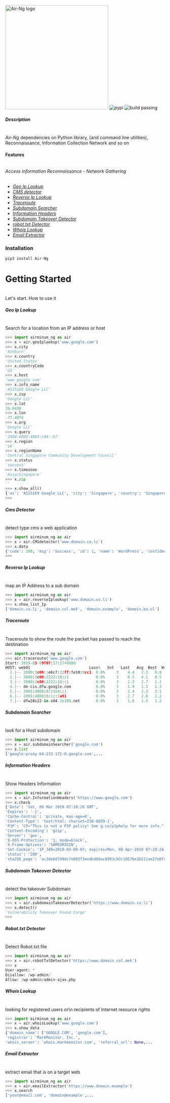 <img src="http://tuesbellecosmetics.com/Jax/AIR.png" width="325" height="328" alt="Air-Ng logo">

<img src="https://img.shields.io/badge/Pypi-19.0.3-blue.svg" alt="pypi">

<img src="https://img.shields.io/badge/build-passing-brightgreen.svg" alt="build passing">
    


##### Description

<br>*Air-Ng* dependencies on Python library, (and command line utilities), Reconnaissance, Information Collection Network and so on</br>

#### Features
<br>*Access information Reconnaissance - Network Gathering* </br><br>

* [*Geo Ip Lookup*](#Geo-Ip-Lookup)
* [*CMS detector*](#Cms-Detector)
* [*Reverse Ip Lookup*](#Reverse-Ip-Lookup)
* [*Traceroute*](#Traceroute)
* [*Subdomain Searcher*](#Subdomain-Searcher)
* [*Information Headers*](#Information-Headers)
* [*Subdomain Takeover Detector*](#Subdomain-Takeover-Detector)
* [*robot.txt Detector*](#Robot.txt-Detector)
* [*Whois Lookup*](#Whois-Lookup)
* [*Email Extractor*](#Email-Extractor)

### Installation
```
pip3 install Air-Ng

```
# Getting Started

<br>Let's start. How to use it</br>

##### Geo Ip Lookup

<br>Search for a location from an IP address or host</br>
```python
>>> import airminum_ng as air
>>> x = air.geoIplookup('www.google.com')
>>> x.city
'Ashburn'
>>> x.country
'United States'
>>> x.countryCode
'US'
>>> x.host
'www.google.com'
>>> x.info_name
'AS15169 Google LLC'
>>> x.isp
'Google LLC'
>>> x.lat
39.0438
>>> x.lon
-77.4874
>>> x.org
'Google LLC'
>>> x.query
'2404:6800:4003:c04::67'
>>> x.region
'VA'
>>> x.regionName
'Central Singapore Community Development Council'
>>> x.status
'success'
>>> x.timezone
'Asia/Singapore'
>>> x.zip
''
>>> x.show_all()
{'as': 'AS15169 Google LLC', 'city': 'Singapore', 'country': 'Singapore', 'countryCode': 'SG', 'isp': 'Google LLC', 'lat': 1.27623, 'lon': 103.8, 'org': 'Google LLC', 'query': '172.217.194.147', 'region': '01', 'regionName': 'Central Singapore', 'status': 'success', 'timezone': 'Asia/Singapore', 'zip': ''}
>>>
```

##### Cms Detector

<br> detect type cms a web application </br>
```python
>>> import airminum_ng as air
>>> x = air.CMSdetector('www.domain.co.li')
>>> x.data
{'code': 200, 'msg': 'Success', 'id': 1, 'name': 'WordPress', 'confidence': 'high', 'version': '4.8', 'cms_url': 'https://whatcms.org/c/WordPress'}
>>>
```
##### Reverse Ip Lookup

<br>map an IP Address to a sub domain</br>
```python
>>> import airminum_ng as air
>>> x = air.reverseIplookup('www.domain.co.li')
>>> x.show_list_Ip
['domain.co.li', 'domain.col.mek', 'domain.example', 'domain.bo.ol']

```
##### Traceroute

<br>Traceroute to show the route the packet has passed to reach the destination</br>

```python
>>> import airminum_ng as air
>>> air.traceroute('www.google.com')
Start: 2019-03-09T07:17:27+0000
HOST: web01                          Loss%   Snt   Last   Avg  Best  Wrst StDev
  1.|-- 2600:3c00::e6c7:22ff:fe10:9cc1  0.0%     3    4.4   2.3   0.8   4.4   1.8
  2.|-- 2600:3c00:2222:18::1            0.0%     3    0.5   4.1   0.5  11.1   6.1
  3.|-- 2600:3c00:2222:10::1            0.0%     3    2.3   2.7   1.1   4.8   1.9
  4.|-- de-cix.dfw.google.com           0.0%     3    1.9   1.5   1.3   1.9   0.4
  5.|-- 2001:4860:0:11e4::1             0.0%     3    2.4   2.3   2.1   2.4   0.2
  6.|-- 2001:4860:0:1::1a91             0.0%     3    2.7   2.6   2.2   2.8   0.3
  7.|-- dfw28s22-in-x04.1e100.net       0.0%     3    1.6   1.5   1.2   1.6   0.2

```

##### Subdomain Searcher

<br>look for a Host subdomain</br>
```python
>>> import airminum_ng as air
>>> x = air.subdomainSearcher('google.com')
>>> x.list
['google-proxy-64-233-172-0.google.com',...
```
##### Information Headers

<br> Show Headers Information</br>

```python
>>> import airminum_ng as air
>>> x = air.InformationHeaders('https://www.google.com')
>>> x.check
{'Date': 'Sat, 09 Mar 2019 07:28:26 GMT', 
'Expires': '-1', 
'Cache-Control': 'private, max-age=0', 
'Content-Type': 'text/html; charset=ISO-8859-1', 
'P3P': 'CP="This is not a P3P policy! See g.co/p3phelp for more info."', 
'Content-Encoding': 'gzip', 
'Server': 'gws', 
'X-XSS-Protection': '1; mode=block', 
'X-Frame-Options': 'SAMEORIGIN', 
'Set-Cookie': '1P_JAR=2019-03-09-07; expires=Mon, 08-Apr-2019 07:28:26 GMT; path=/; domain=.google.com, NID=162=fC8hFTAmi_uWHcfT29c3wGUEwl2WtK5Yltd293lbzWogVu9Hf4Aj_7pGrWQ2fO7gF69RZgdagFFQZY1WOhuDOmYbAqSyS-cu7ff5u4u72s1FtRlhG9zyXJwrMV6xDCo4pAgdiEtEonthzLGmqpgCTz3huG0hJveykMMOjDrv_iA; expires=Sun, 08-Sep-2019 07:28:26 GMT; path=/; domain=.google.com; HttpOnly', 'Alt-Svc': 'quic=":443"; ma=2592000; v="46,44,43,39"', 'Transfer-Encoding': 'chunked', 
'status': '200', 
'sha256_page': 'ac3de0d749dc7e803f3ee4bd60ac6993c92c1057be3b211ae27e0fc9c82c3b7f'}
```

##### Subdomain Takeover Detector

<br>detect the takeover Subdomain</br>

```python
>>> import airminum_ng as air
>>> x = air.subdomainTakeoverDetector('https://www.domain.co.li')
>>> x.detect()
'Vulnerability Takeover Found Cargo'
>>>
```

##### Robot.txt Detector

<br> Detect Robot.txt file </br>

```python
>>> import airminum_ng as air
>>> x = air.robotTxtDetector('https://www.domain.col.mek')
>>> x
User-agent: *
Disallow: /wp-admin/
Allow: /wp-admin/admin-ajax.php
```

##### Whois Lookup

<br>looking for registered users or\n recipients of Internet resource rights</br>

```python
>>> import airminum_ng as air
>>> x = air.whoisLookup('www.google.com')
>>> x.show_data
{'domain_name': ['GOOGLE.COM', 'google.com'], 
'registrar': 'MarkMonitor, Inc.', 
'whois_server': 'whois.markmonitor.com', 'referral_url': None,...
```
##### Email Extractor

<br> extract email that is on a target web </br>

```python
>>> import airminum_ng as air
>>> x = air.emailExtractor('https://www.domain.example')
>>> x.search
['your@email.com', 'domain@example',...

```
